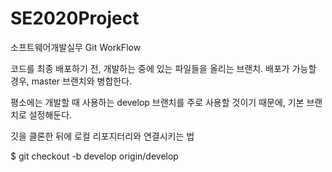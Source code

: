 # SE2020Project
소프트웨어개발실무 Git WorkFlow

코드를 최종 배포하기 전, 개발하는 중에 있는 파일들을 올리는 브랜치. 배포가 가능할 경우, master 브랜치와 병합한다.

평소에는 개발할 때 사용하는 develop 브랜치를 주로 사용할 것이기 때문에, 기본 브랜치로 설정해둔다.

깃을 클론한 뒤에
로컬 리포지터리와 연결시키는 법

$ git checkout -b develop origin/develop
